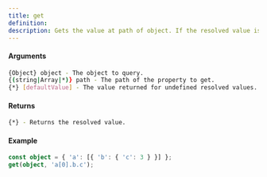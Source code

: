 ```yaml
---
title: get
definition: 
description: Gets the value at path of object. If the resolved value is undefined, the defaultValue is returned.
---
```



#### Arguments


```bash
{Object} object - The object to query.
{(string|Array|*)} path - The path of the property to get.
{*} [defaultValue] - The value returned for undefined resolved values.
```


#### Returns


```bash
{*} - Returns the resolved value.
```


#### Example


```ts
const object = { 'a': [{ 'b': { 'c': 3 } }] };get(object, 'a[0].b.c');
```